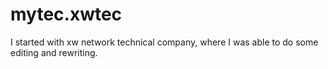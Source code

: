 mytec.xwtec
===========

I started with xw network technical company, where I was able to do some editing and rewriting.
